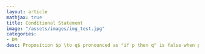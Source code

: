 ```yaml
---
layout: article
mathjax: true
title: Conditional Statement
image: "/assets/images/img_test.jpg"
categories:
- DM
desc: Proposition $p \to q$ pronounced as "if p then q" is false when p is true and q is false and true otherwise.

































































































































































































































































































































































 
imagealt: 
---
```


[Proposition]({% post_url 2020-01-01-proposition %}) $p \to q$ pronounced as "if p then q" is false when *p* is true and *q* is false and true otherwise.


































































































































































































































































































































































In this statement *p* will be called [[Hypothesis]] and q will be called [[Conclusion]].

Conditional statement is also called as *Implication*.

### Subtopics
- [Converse]({% post_url 2020-01-11-converse %})
- [Contrapositive]({% post_url 2020-01-13-contrapositive %})
- [Inverse]({% post_url 2020-01-14-inverse %})
- [Biconditional]({% post_url 2020-01-16-biconditional %})